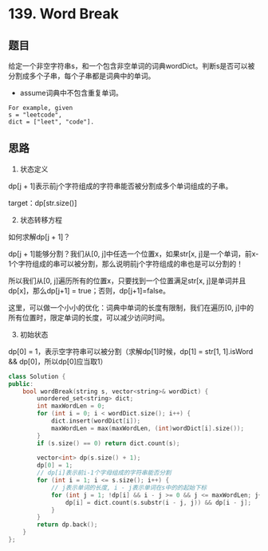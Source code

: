 # 139. Word Break
## 题目

给定一个非空字符串s，和一个包含非空单词的词典wordDict。判断s是否可以被分割成多个子串，每个子串都是词典中的单词。

 - assume词典中不包含重复单词。

```
For example, given
s = "leetcode",
dict = ["leet", "code"].
```

## 思路

1. 状态定义

dp[j + 1]表示前j个字符组成的字符串能否被分割成多个单词组成的子串。

target：dp[str.size()]

2. 状态转移方程

如何求解dp[j + 1]？

dp[j + 1]能够分割？我们从[0, j]中任选一个位置x，如果str[x, j]是一个单词，前x-1个字符组成的串可以被分割，那么说明前j个字符组成的串也是可以分割的！

所以我们从[0, j]遍历所有的位置x，只要找到一个位置满足str[x, j]是单词并且dp[x]，那么dp[j+1] = true；否则，dp[j+1]=false。

这里，可以做一个小小的优化：词典中单词的长度有限制，我们在遍历[0, j]中的所有位置时，限定单词的长度，可以减少访问时间。

3. 初始状态

dp[0] = 1，表示空字符串可以被分割（求解dp[1]时候，dp[1] = str[1, 1].isWord && dp[0]，所以dp[0]应当取1）


```C++
class Solution {
public:
    bool wordBreak(string s, vector<string>& wordDict) {
        unordered_set<string> dict;
        int maxWordLen = 0;
        for (int i = 0; i < wordDict.size(); i++) {
            dict.insert(wordDict[i]);
            maxWordLen = max(maxWordLen, (int)wordDict[i].size());
        }
        if (s.size() == 0) return dict.count(s);
        
        vector<int> dp(s.size() + 1);
        dp[0] = 1;
        // dp[i]表示前i-1个字母组成的字符串能否分割
        for (int i = 1; i <= s.size(); i++) {
            // j表示单词的长度, i - j表示单词在s中的的起始下标
            for (int j = 1; !dp[i] && i - j >= 0 && j <= maxWordLen; j++) {
                dp[i] = dict.count(s.substr(i - j, j)) && dp[i - j];
            }
        }
        return dp.back();
    }
};
```

